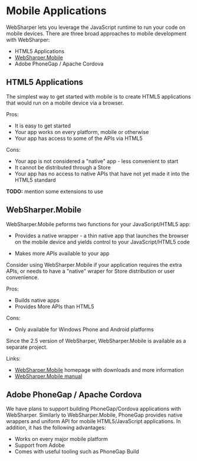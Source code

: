 # Mobile Applications

WebSharper lets you leverage the JavaScript runtime to run your code
on mobile devices. There are three broad approaches to mobile
development with WebSharper:

* HTML5 Applications
* [WebSharper.Mobile][wsm]
* Adobe PhoneGap / Apache Cordova

## HTML5 Applications

The simplest way to get started with mobile is to create HTML5
applications that would run on a mobile device via a browser.

Pros:

* It is easy to get started
* Your app works on every platform, mobile or otherwise
* Your app has access to some of the APIs via HTML5

Cons:

* Your app is not considered a "native" app - less convenient to start
* It cannot be distributed through a Store
* Your app has no access to native APIs that have not yet made it into
  the HTML5 standard

**TODO:** mention some extensions to use

## WebSharper.Mobile

WebSharper.Mobile peforms two functions for your JavaScript/HTML5 app:

* Provides a native wrapper - a thin native app that launches the
  browser on the mobile device and yields control to your
  JavaScript/HTML5 code
  
* Makes more APIs available to your app

Consider using WebSharper.Mobile if your application requires the
extra APIs, or needs to have a "native" wraper for Store distribution
or user convenience.

Pros:

* Builds native apps
* Provides More APIs than HTML5

Cons:

* Only available for Windows Phone and Android platforms

Since the 2.5 version of WebSharper, WebSharper.Mobile is available as
a separate project.

Links:

* [WebSharper.Mobile][wsm] homepage with downloads and more information
* [WebSharper.Mobile manual][wsm-manual]

## Adobe PhoneGap / Apache Cordova

We have plans to support building PhoneGap/Cordova applications with
WebSharper. Similarly to WebSharper.Mobile, PhoneGap provides native
wrappers and uniform API for mobile HTML5/JavaScript applications. In
addition, it has the following advantages:

* Works on every major mobile platform
* Support from Adobe
* Comes with useful tooling such as PhoneGap Build

[wsm]: http://github.com/intellifactory/websharper.mobile
[wsm-manual]: http://github.com/intellifactory/websharper.mobile/blob/master/docs/WebSharperMobile.md

